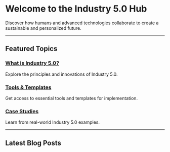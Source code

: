 <!-- Industry 5.0 Hub Homepage -->

# Welcome to the Industry 5.0 Hub

Discover how humans and advanced technologies collaborate to create a sustainable and personalized future.

---

## Featured Topics

### [What is Industry 5.0?](/categories/what-is-industry5)
Explore the principles and innovations of Industry 5.0.

### [Tools & Templates](/resources/tools)
Get access to essential tools and templates for implementation.

### [Case Studies](/categories/case-studies)
Learn from real-world Industry 5.0 examples.

---

## Latest Blog Posts
<div id="latest-blogs"></div>

<script>
  if (typeof window !== 'undefined') {
    // Example blog data (Replace with a backend call if using a dynamic framework)
    const blogs = [
      { title: "How AI is Shaping Industry 5.0", url: "/blog/ai-industry5", date: "2025-01-24" },
      { title: "Human-Centric Design in the Future of Manufacturing", url: "/blog/human-centric-design", date: "2025-01-23" },
      { title: "The Role of Cobots in Industry 5.0", url: "/blog/cobots", date: "2025-01-22" },
    ];

    // Sort blogs by date (most recent first)
    blogs.sort((a, b) => new Date(b.date) - new Date(a.date));

    // Render blogs
    const latestBlogsContainer = document.getElementById("latest-blogs");
    blogs.forEach(blog => {
      const blogItem = document.createElement("div");
      blogItem.innerHTML = `<a href="${blog.url}">${blog.title}</a>`;
      latestBlogsContainer.appendChild(blogItem);
    });
  }
</script>

